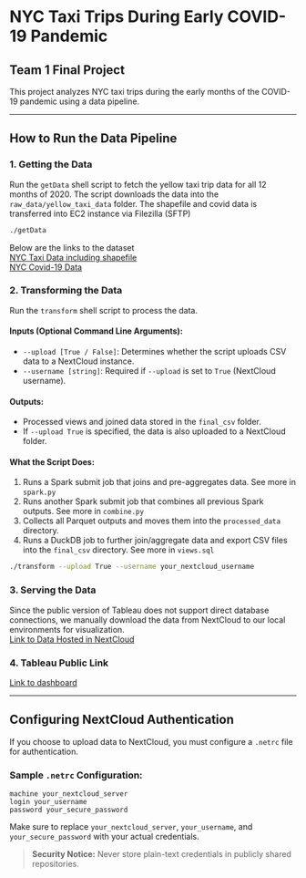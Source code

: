 # NYC Taxi Trips During Early COVID-19 Pandemic

## Team 1 Final Project

This project analyzes NYC taxi trips during the early months of the COVID-19 pandemic using a data pipeline.

---
## How to Run the Data Pipeline

### 1. Getting the Data
Run the `getData` shell script to fetch the yellow taxi trip data for all 12 months of 2020. The script downloads the data into the `raw_data/yellow_taxi_data` folder. The shapefile and covid data is transferred into EC2 instance via Filezilla (SFTP)

```sh
./getData
```

Below are the links to the dataset\
[NYC Taxi Data including shapefile](https://www.nyc.gov/site/tlc/about/tlc-trip-record-data.page)\
[NYC Covid-19 Data](https://data.cityofnewyork.us/Health/COVID-19-Daily-Counts-of-Cases-Hospitalizations-an/rc75-m7u3/about_data)

### 2. Transforming the Data
Run the `transform` shell script to process the data.

#### Inputs (Optional Command Line Arguments):
- `--upload [True / False]`: Determines whether the script uploads CSV data to a NextCloud instance.
- `--username [string]`: Required if `--upload` is set to `True` (NextCloud username).

#### Outputs:
- Processed views and joined data stored in the `final_csv` folder.
- If `--upload True` is specified, the data is also uploaded to a NextCloud folder.

#### What the Script Does:
1. Runs a Spark submit job that joins and pre-aggregates data. See more in `spark.py`
2. Runs another Spark submit job that combines all previous Spark outputs. See more in `combine.py`
3. Collects all Parquet outputs and moves them into the `processed_data` directory.
4. Runs a DuckDB job to further join/aggregate data and export CSV files into the `final_csv` directory. See more in `views.sql`

```sh
./transform --upload True --username your_nextcloud_username
```

### 3. Serving the Data
Since the public version of Tableau does not support direct database connections, we manually download the data from NextCloud to our local environments for visualization. \
[Link to Data Hosted in NextCloud](https://jzhang502.duckdns.org:502/nextcloud/index.php/s/YTEeEHLoRRBWMRK)

### 4. Tableau Public Link
[Link to dashboard](https://public.tableau.com/app/profile/haofei.zhang/viz/team1_17421126800890/Team1Dashboard?publish=yes)

---
## Configuring NextCloud Authentication
If you choose to upload data to NextCloud, you must configure a `.netrc` file for authentication.

### Sample `.netrc` Configuration:
```
machine your_nextcloud_server
login your_username
password your_secure_password
```

Make sure to replace `your_nextcloud_server`, `your_username`, and `your_secure_password` with your actual credentials.

> **Security Notice:** Never store plain-text credentials in publicly shared repositories.
